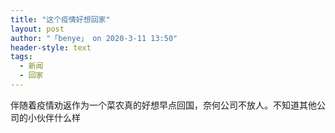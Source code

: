 ```yaml
---
title: "这个疫情好想回家"
layout: post
author: "「benye」 on 2020-3-11 13:50"
header-style: text
tags:
  - 新闻
  - 回家
---
```


<head></head>
<body>
  伴随着疫情劝返作为一个菜农真的好想早点回国，奈何公司不放人。不知道其他公司的小伙伴什么样 
 <br>
</body>


